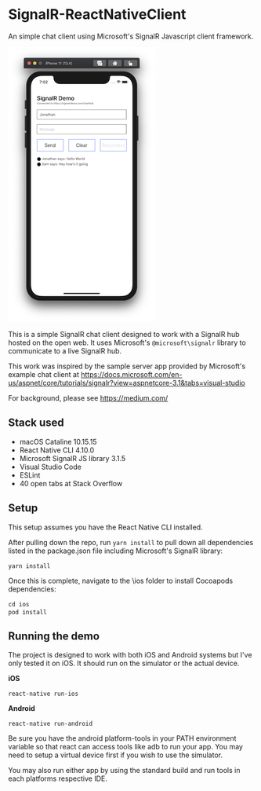 # SignalR-ReactNativeClient
An simple chat client using Microsoft's SignalR Javascript client framework.

<img src="https://github.com/jonathanzufi/SignalR-ReactNativeClient/blob/master/assets/ios_preview.png">

This is a simple SignalR chat client designed to work with a SignalR hub hosted on the open web. It uses Microsoft's `@microsoft\signalr` library to communicate to a live SignalR hub.

This work was inspired by the sample server app provided by Microsoft's example chat client at https://docs.microsoft.com/en-us/aspnet/core/tutorials/signalr?view=aspnetcore-3.1&tabs=visual-studio 

For background, please see https://medium.com/<url>  
  
  ## Stack used

* macOS Cataline 10.15.15
* React Native CLI 4.10.0
* Microsoft SignalR JS library 3.1.5
* Visual Studio Code
* ESLint
* 40 open tabs at Stack Overflow
  
## Setup
This setup assumes you have the React Native CLI installed. 

After pulling down the repo, run `yarn install` to pull down all dependencies listed in the package.json file including Microsoft's SignalR library:
```
yarn install
```

Once this is complete, navigate to the \ios folder to install Cocoapods dependencies:
```
cd ios
pod install
``` 

## Running the demo

The project is designed to work with both iOS and Android systems but I've only tested it on iOS. It should run on the simulator or the actual device.


__iOS__

```
react-native run-ios
```


__Android__

```
react-native run-android
```
Be sure you have the android platform-tools in your PATH environment variable so that react can access tools like adb to run your app. You may need to setup a virtual device first if you wish to use the simulator.

You may also run either app by using the standard build and run tools in each platforms respective IDE.

